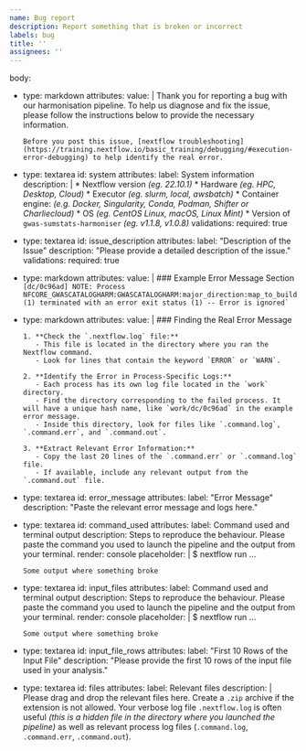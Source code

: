 ```yaml
---
name: Bug report
description: Report something that is broken or incorrect
labels: bug
title: ''
assignees: ''
---
```


body:
  - type: markdown
    attributes:
      value: |
        Thank you for reporting a bug with our harmonisation pipeline. To help us diagnose and fix the issue, please follow the instructions below to provide the necessary information.
        
        Before you post this issue, [nextflow troubleshooting](https://training.nextflow.io/basic_training/debugging/#execution-error-debugging) to help identify the real error.

  - type: textarea
    id: system
    attributes:
      label: System information
      description: |
        * Nextflow version _(eg. 22.10.1)_
        * Hardware _(eg. HPC, Desktop, Cloud)_
        * Executor _(eg. slurm, local, awsbatch)_
        * Container engine: _(e.g. Docker, Singularity, Conda, Podman, Shifter or Charliecloud)_
        * OS _(eg. CentOS Linux, macOS, Linux Mint)_
        * Version of `gwas-sumstats-harmoniser` _(eg. v1.1.8, v1.0.8)_
    validations:
      required: true

  - type: textarea
    id: issue_description
    attributes:
      label: "Description of the Issue"
      description: "Please provide a detailed description of the issue."
    validations:
      required: true

  - type: markdown
    attributes:
      value: |
        ### Example Error Message Section
        ```
        [dc/0c96ad] NOTE: Process NFCORE_GWASCATALOGHARM:GWASCATALOGHARM:major_direction:map_to_build (1) terminated with an error exit status (1) -- Error is ignored`
        ```
  - type: markdown
    attributes:
      value: |
        ### Finding the Real Error Message

        1. **Check the `.nextflow.log` file:**
           - This file is located in the directory where you ran the Nextflow command.
           - Look for lines that contain the keyword `ERROR` or `WARN`.

        2. **Identify the Error in Process-Specific Logs:**
           - Each process has its own log file located in the `work` directory.
           - Find the directory corresponding to the failed process. It will have a unique hash name, like `work/dc/0c96ad` in the example error message.
           - Inside this directory, look for files like `.command.log`, `.command.err`, and `.command.out`.

        3. **Extract Relevant Error Information:**
           - Copy the last 20 lines of the `.command.err` or `.command.log` file.
           - If available, include any relevant output from the `.command.out` file.

  - type: textarea
    id: error_message
    attributes:
      label: "Error Message"
      description: "Paste the relevant error message and logs here."
  
  - type: textarea
    id: command_used
    attributes:
      label: Command used and terminal output
      description: Steps to reproduce the behaviour. Please paste the command you used to launch the pipeline and the output from your terminal.
      render: console
      placeholder: |
        $ nextflow run ...

        Some output where something broke

  - type: textarea
    id: input_files
    attributes:
      label: Command used and terminal output
      description: Steps to reproduce the behaviour. Please paste the command you used to launch the pipeline and the output from your terminal.
      render: console
      placeholder: |
        $ nextflow run ...

        Some output where something broke

  - type: textarea
    id: input_file_rows
    attributes:
      label: "First 10 Rows of the Input File"
      description: "Please provide the first 10 rows of the input file used in your analysis."

  - type: textarea
    id: files
    attributes:
      label: Relevant files
      description: |
        Please drag and drop the relevant files here. Create a `.zip` archive if the extension is not allowed.
        Your verbose log file `.nextflow.log` is often useful _(this is a hidden file in the directory where you launched the pipeline)_ as well as relevant process log files (`.command.log`, `.command.err`, `.command.out`).
